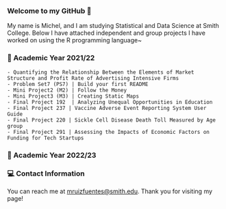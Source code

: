 ### Welcome to my GitHub 👋

My name is Michel, and I am studying Statistical and Data Science at Smith College. Below I have attached independent and group projects I have worked on using the R programming language~

### 📗 Academic Year 2021/22   

    - Quantifying the Relationship Between the Elements of Market Structure and Profit Rate of Advertising Intensive Firms
    - Problem Set7 (PS7) | Build your first README 
    - Mini Project2 (M2) | Follow the Money 
    - Mini Project3 (M3) | Creating Static Maps 
    - Final Project 192  | Analyzing Unequal Opportunities in Education
    - Final Project 237 | Vaccine Adverse Event Reporting System User Guide 
    - Final Project 220 | Sickle Cell Disease Death Toll Measured by Age group
    - Final Project 291 | Assessing the Impacts of Economic Factors on Funding for Tech Startups   
 ### 📗 Academic Year 2022/23
    
 ### 💻 Contact Information 
 
 
You can reach me at mruizfuentes@smith.edu. Thank you for visiting my page!

<!--
**michelruizfuentes/michelruizfuentes** is a ✨ _special_ ✨ repository because its `README.md` (this file) appears on your GitHub profile.

Here are some ideas to get you started:

- 🔭 I’m currently working on ...
- 🌱 I’m currently learning ...
- 👯 I’m looking to collaborate on ...
- 🤔 I’m looking for help with ...
- 💬 Ask me about ...
- 📫 How to reach me: ...
- 😄 Pronouns: ...
- ⚡ Fun fact: ...

Kode with Klossy: Mobile Application Development Scholar

    - Final Project KWK | "Sustainable You" iOS App Template
-->

